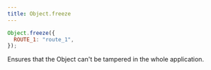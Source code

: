 ```yaml
---
title: Object.freeze
---
```


```js
Object.freeze({
  ROUTE_1: "route_1",
});
```

Ensures that the Object can't be tampered in the whole application.
